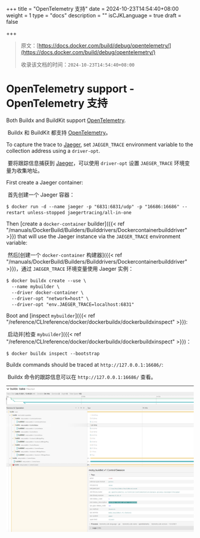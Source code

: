 +++
title = "OpenTelemetry 支持"
date = 2024-10-23T14:54:40+08:00
weight = 1
type = "docs"
description = ""
isCJKLanguage = true
draft = false

+++

> 原文：[https://docs.docker.com/build/debug/opentelemetry/](https://docs.docker.com/build/debug/opentelemetry/)
>
> 收录该文档的时间：`2024-10-23T14:54:40+08:00`

# OpenTelemetry support - OpenTelemetry 支持

Both Buildx and BuildKit support [OpenTelemetry](https://opentelemetry.io/).

​	Buildx 和 BuildKit 都支持 [OpenTelemetry](https://opentelemetry.io/)。

To capture the trace to [Jaeger](https://github.com/jaegertracing/jaeger), set `JAEGER_TRACE` environment variable to the collection address using a `driver-opt`.

​	要将跟踪信息捕获到 [Jaeger](https://github.com/jaegertracing/jaeger)，可以使用 `driver-opt` 设置 `JAEGER_TRACE` 环境变量为收集地址。

First create a Jaeger container:

​	首先创建一个 Jaeger 容器：

```console
$ docker run -d --name jaeger -p "6831:6831/udp" -p "16686:16686" --restart unless-stopped jaegertracing/all-in-one
```

Then [create a `docker-container` builder]({{< ref "/manuals/DockerBuild/Builders/Builddrivers/Dockercontainerbuilddriver" >}}) that will use the Jaeger instance via the `JAEGER_TRACE` environment variable:

​	然后[创建一个 `docker-container` 构建器]({{< ref "/manuals/DockerBuild/Builders/Builddrivers/Dockercontainerbuilddriver" >}})，通过 `JAEGER_TRACE` 环境变量使用 Jaeger 实例：

```console
$ docker buildx create --use \
  --name mybuilder \
  --driver docker-container \
  --driver-opt "network=host" \
  --driver-opt "env.JAEGER_TRACE=localhost:6831"
```

Boot and [inspect `mybuilder`]({{< ref "/reference/CLIreference/docker/dockerbuildx/dockerbuildxinspect" >}}):

​	启动并[检查 `mybuilder`]({{< ref "/reference/CLIreference/docker/dockerbuildx/dockerbuildxinspect" >}})：

```console
$ docker buildx inspect --bootstrap
```

Buildx commands should be traced at `http://127.0.0.1:16686/`:

​	Buildx 命令的跟踪信息可以在 `http://127.0.0.1:16686/` 查看。

![OpenTelemetry Buildx Bake](OpenTelemetrysupport_img/opentelemetry.png)
